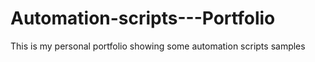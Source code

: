 # Automation-scripts---Portfolio
This is my personal portfolio showing some automation scripts samples
